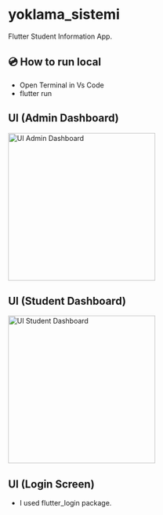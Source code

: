 # yoklama_sistemi

Flutter Student Information App.


## 💿 How to run local

- Open Terminal in Vs Code
- flutter run

## UI (Admin Dashboard)
<img src="https://user-images.githubusercontent.com/68778235/121813316-3311a880-cc74-11eb-94dd-d4ab7516d703.png" alt="UI Admin Dashboard" width="300"/>

## UI (Student Dashboard)

<img src="https://user-images.githubusercontent.com/68778235/121813381-79ff9e00-cc74-11eb-8c5a-73841992ead0.png" alt="UI Student Dashboard" width="300"/>

## UI (Login Screen)

- I used flutter_login package.
